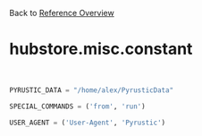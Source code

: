 
Back to [Reference Overview](https://github.com/pyrustic/hubstore/blob/master/docs/reference/README.md#readme)

# hubstore.misc.constant



<br>


```python
PYRUSTIC_DATA = "/home/alex/PyrusticData"

SPECIAL_COMMANDS = ('from', 'run')

USER_AGENT = ('User-Agent', 'Pyrustic')

```

